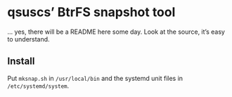 # qsuscs’ BtrFS snapshot tool
… yes, there will be a README here some day.  Look at the source, it’s easy to
understand.

## Install
Put `mksnap.sh` in `/usr/local/bin` and the systemd unit files in
`/etc/systemd/system`.
